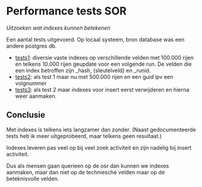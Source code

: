 Performance tests SOR
=====================

*Uitzoeken wat indexes kunnen betekenen*

Een aantal tests uitgevoerd. Op locaal systeem, bron database was een andere postgres db.

 - [tests1](results/tests1.md): diversie vaste indexes op verschillende velden met 100.000 rijen en telkens 10.000 rijen geupdate voor een volgende run.
 De velden die een index betroffen zijn _hash, {sleutelveld} en _runid.
 - [tests2](results/tests2.md): als test 1 maar nu met 500.000 rijen en een guid ipv een volgnummer
 - [tests3](results/tests3.md): als test 2 maar indexes voor insert eerst verwijderen en hierna weer aanmaken.

 


 Conclusie
 ----------
 Met indexes is telkens iets langzamer dan zonder. (Naast gedocumenteerde tests heb ik meer uitgeprobeerd, maar telkens geen resultaat.)

 Indexes leveren pas veel op bij veel zoek activiteit en zijn nadelig bij insert activiteit.

 Dus als mensen gaan querieen op de osr dan kunnen we indexes aanmaken, maar dan niet op de techniesche velden maar op de beteknisvolle velden.


